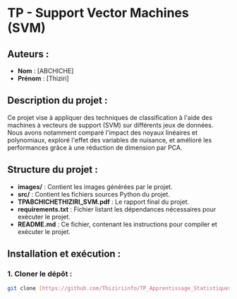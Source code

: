 # TP - Support Vector Machines (SVM)

## Auteurs :
- **Nom** : [ABCHICHE]
- **Prénom** : [Thiziri]

## Description du projet :
Ce projet vise à appliquer des techniques de classification à l'aide des machines à vecteurs de support (SVM) sur différents jeux de données. Nous avons notamment comparé l'impact des noyaux linéaires et polynomiaux, exploré l'effet des variables de nuisance, et amélioré les performances grâce à une réduction de dimension par PCA.

## Structure du projet :
- **images/** : Contient les images générées par le projet.
- **src/** : Contient les fichiers sources Python du projet.
- **TPABCHICHETHIZIRI_SVM.pdf** : Le rapport final du projet.
- **requirements.txt** : Fichier listant les dépendances nécessaires pour exécuter le projet.
- **README.md** : Ce fichier, contenant les instructions pour compiler et exécuter le projet.

## Installation et exécution :

### 1. Cloner le dépôt :
```bash
git clone [https://github.com/Thiziriinfo/TP_Apprentissage_Statistiques.git]
